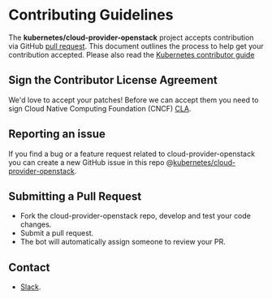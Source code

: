# Contributing Guidelines

The **kubernetes/cloud-provider-openstack** project accepts contribution via GitHub [pull request](https://help.github.com/articles/about-pull-requests/). This document outlines the process to help get your contribution accepted. Please also read the [Kubernetes contributor guide](https://github.com/kubernetes/community/blob/master/contributors/guide/README.md)

## Sign the Contributor License Agreement
We'd love to accept your patches! Before we can accept them you need to sign Cloud Native Computing Foundation (CNCF) [CLA](https://github.com/kubernetes/community/blob/master/CLA.md).

## Reporting an issue
If you find a bug or a feature request related to cloud-provider-openstack you can create a new GitHub issue in this repo @[kubernetes/cloud-provider-openstack](https://github.com/kubernetes/cloud-provider-openstack/issues).

## Submitting a Pull Request
* Fork the cloud-provider-openstack repo, develop and test your code changes.
* Submit a pull request.
* The bot will automatically assign someone to review your PR.

## Contact
* [Slack](https://kubernetes.slack.com/messages/provider-openstack).
